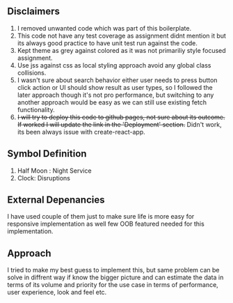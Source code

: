 ## Disclaimers

1. I removed unwanted code which was part of this boilerplate.
2. This code not have any test coverage as assignment didnt mention it but its always good practice to have unit test run against the code.
3. Kept theme as grey against colored as it was not primariliy style focused assignment.
4. Use jss against css as local styling approach avoid any global class collisions.
5. I wasn't sure about search behavior either user needs to press button click action or UI should show result as user types, so I followed the later approach though   it's not pro performance, but switching to any another approach would be easy as we can still use existing fetch functionality.
6. ~~I will try to deploy this code to github pages, not sure about its outcome. If worked I will update the link in the 'Deployment' section.~~ Didn't work, its been always issue with create-react-app.

## Symbol Definition 

1. Half Moon : Night Service
2. Clock: Disruptions

## External Depenancies

I have used couple of them just to make sure life is more easy for responsive implementation as well few OOB featured needed for this implementation.

## Approach

I tried to make my best guess to implement this, but same problem can be solve in diffrent way if know the bigger picture and can estimate the data in terms of its volume and priority for the use case in terms of performance, user experience, look and feel etc.


